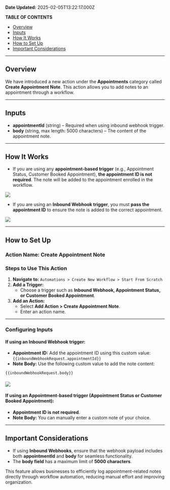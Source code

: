 **Date Updated:** 2025-02-05T13:22:17.000Z

**TABLE OF CONTENTS**

* [Overview](#Overview)
* [Inputs](#Inputs)
* [How It Works](#How-It-Works)
* [How to Set Up](#How-to-Set-Up)
* [Important Considerations](#Important-Considerations)

---

## Overview

We have introduced a new action under the **Appointments** category called **Create Appointment Note**. This action allows you to add notes to an appointment through a workflow.

---

## Inputs

* **appointmentId** (string) – Required when using inbound webhook trigger.
* **body** (string, max length: 5000 characters) – The content of the appointment note.

---

## How It Works

* If you are using any **appointment-based trigger** (e.g., Appointment Status, Customer Booked Appointment), **the appointment ID is not required**. The note will be added to the appointment enrolled in the workflow.
  
  
![](https://s3.amazonaws.com/cdn.freshdesk.com/data/helpdesk/attachments/production/155041031684/original/eYU7rtJBrAfU-VyxQwoF7gfm3GvRZGPYrw.png?1738741881)

  
* If you are using an **Inbound Webhook trigger**, you must **pass the appointment ID** to ensure the note is added to the correct appointment.

  
![](https://s3.amazonaws.com/cdn.freshdesk.com/data/helpdesk/attachments/production/155041021416/original/--VuVUw7nr3ibUlOnp2uwplE_Ch5mbJ8rA.png?1738724824)
  
  
---

## How to Set Up

###   

### **Action Name: Create Appointment Note**

###   

### **Steps to Use This Action**

1. **Navigate to:** `Automations > Create New Workflow > Start From Scratch`
2. **Add a Trigger:**  
   * Choose a trigger such as **Inbound Webhook, Appointment Status, or Customer Booked Appointment**.
3. **Add an Action:**  
   * Select **Add Action > Create Appointment Note**.  
   * Enter an action name.

---

### **Configuring Inputs**

####   

#### If using an **Inbound Webhook trigger**:

* **Appointment ID:** Add the appointment ID using this custom value:  
`{{inboundWebhookRequest.appointmentId}}`
* **Note Body:** Use the following custom value to add the note content:  
```  
{{inboundWebhookRequest.body}}  
```

#### 

  
![](https://s3.amazonaws.com/cdn.freshdesk.com/data/helpdesk/attachments/production/155041021460/original/ZhNR2bzmR0UTPtSsgcdxbRzU9HcET3HrTw.png?1738724940)

  
#### If using an **Appointment-based trigger** (Appointment Status or Customer Booked Appointment):

* **Appointment ID is not required**.
* **Note Body:** You can manually enter a custom note of your choice.

---

## Important Considerations

* If using **Inbound Webhooks**, ensure that the webhook payload includes both **appointmentId** and **body** for seamless functionality.
* The **body field** has a maximum limit of **5000 characters**.

  
This feature allows businesses to efficiently log appointment-related notes directly through workflow automation, reducing manual effort and improving organization.